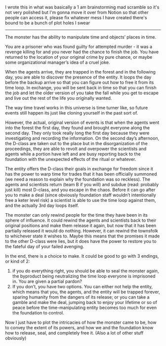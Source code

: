 I wrote this in what was basically a 1 am brainstorming mad scramble so it's not very polished but I'm gonna move it over from Notion so that other people can access it, please fix whatever mess I have created there's bound to be a bunch of plot holes I swear

---

The monster has the ability to manipulate time and objects’ places in time.

You are a prisoner who was found guilty for attempted murder - it was a revenge killing for <insert macguffin relative> and you never had the chance to finish the job. You have returned to the location of your original crime by pure chance, or maybe some organizational manager’s idea of a cruel joke.

When the agents arrive, they are trapped in the forest and in the following day, you are able to discover the presence of the entity. It loops the day before the backup arrive so that you can figure out how to free it from its time loop. In exchange, you will be sent back in time so that you can finish the job and let the older version of you take the fall while you get to escape and live out the rest of the life you originally wanted.

The way time travel works in this universe is time turner like, so future events still happen its just like cloning yourself in the past sort of.

However, the actual, original version of events is that when the agents went into the forest the first day, they found <insert macguffin procedure such as ritual sacrifice that rewuires expendable d-class> and brought everyone along the second day. They only took really long the first day because they were investigating and recording the information. On the second day’s afternoon, the D-class are taken out to the place but in the disorganization of the proceedings, they are able to revolt and overpower the scientists and agents while a portion have left and are busy reporting back to the foundation with the unexpected effects of the ritual or whatever.

The entity offers the D-class their goals in exchange for freedom since it has the power to warp time for trades that it has been officially summoned (we need a reason to explain why the foundation was so reckless). The agents and scientists return (team B if you will) and subdue (read: probably just kill) most D-class, and you escape in the chaos. Before it can go after you to make a deal (since obviously foundation staff wouldn’t intentionally free a keter level risk) a scientist is able to use the time loop against them, and the actually 3rd day loops itself. 

The monster can only rewind people for the time they have been in its sphere of influence. It could rewind the agents and scientists back to their original positions and make them release it again, but now that it has been partially released it would do nothing. However, it can rewind the townsfolk to whichever state it wishes to. Maybe this means that the promises it made to the other D-class were lies, but it does have the power to restore you to the fateful day of your failed avenging.

In the end, there is a choice to make. It could be good to go with 3 endings, or kind of 2:

1. if you do everything right, you should be able to seal the monster again, the byproduct being neutralizing the time loop everyone is imprisoned in. You are given a partial pardon?
2. If you don’t, you have two options. You can either not help the entity, which means that you, the agents, and the entity will be trapped forever, sparing humanity from the dangers of its release; or you can take a gamble and make the deal, jumping back to enjoy your lifetime or so of peace before the time-manipulating entity becomes too much for even the foundation to control.

Now I just have to plot the intricacies of how the monster came to be, how to convey the extent of its powers, and how we and the foundation know how to release, seal, and completely free it. (Also a lot of other stuff obviously)
